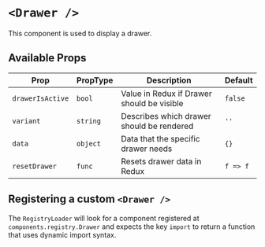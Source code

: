 # `<Drawer />`

This component is used to display a drawer.

## Available Props

| Prop             | PropType | Description                                | Default  |
| ---------------- | -------- | ------------------------------------------ | -------- |
| `drawerIsActive` | `bool`   | Value in Redux if Drawer should be visible | `false`  |
| `variant`        | `string` | Describes which drawer should be rendered  | `''`     |
| `data`           | `object` | Data that the specific drawer needs        | `{}`     |
| `resetDrawer`    | `func`   | Resets drawer data in Redux                | `f => f` |

## Registering a custom `<Drawer />`

The `RegistryLoader` will look for a component registered at `components.registry.Drawer` and expects the key `import` to return a function that uses dynamic import syntax.
